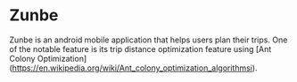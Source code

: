 # Zunbe
Zunbe is an android mobile application that helps users plan their trips. One of the notable feature is its trip distance optimization feature using [Ant Colony Optimization] (https://en.wikipedia.org/wiki/Ant_colony_optimization_algorithmsi).
